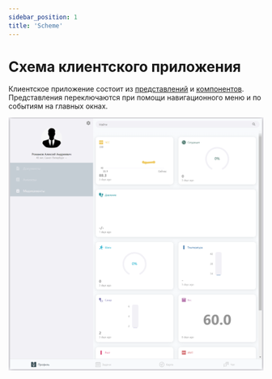 ```yaml
---
sidebar_position: 1
title: 'Scheme'
---
```


# Схема клиентского приложения

Клиентское приложение состоит из [представлений](http://192.168.88.227:3002/docs/views/intro) и [компонентов](http://192.168.88.227:3002/docs/components/intro).   
Представления переключаются при помощи навигационного меню и по событиям на главных окнах.


!["Главное окно"](../../../static/img/presentation/homePage/homePage.png)

